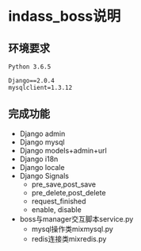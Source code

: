 # indass_boss说明

## 环境要求
```
Python 3.6.5

Django==2.0.4
mysqlclient=1.3.12
```

## 完成功能
* Django admin
* Django mysql
* Django models+admin+url
* Django i18n
* Django locale
* Django Signals
  * pre_save,post_save
  * pre_delete,post_delete
  * request_finished
  * enable, disable
* boss与manager交互脚本service.py
  * mysql操作类mixmysql.py
  * redis连接类mixredis.py